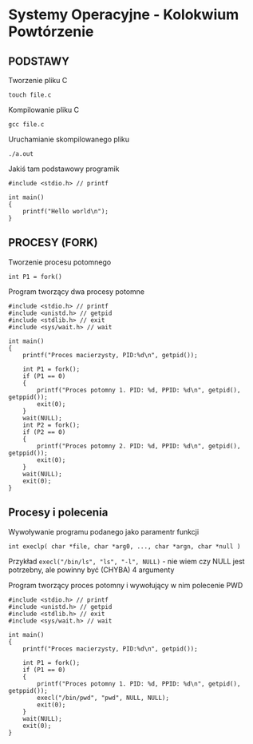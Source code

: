 # Systemy Operacyjne - Kolokwium Powtórzenie

## PODSTAWY
Tworzenie pliku C

`touch file.c`


Kompilowanie pliku C

`gcc file.c`


Uruchamianie skompilowanego pliku

`./a.out`


Jakiś tam podstawowy programik
```
#include <stdio.h> // printf

int main()
{
    printf("Hello world\n");
}

```

## PROCESY (FORK)
Tworzenie procesu potomnego

`int P1 = fork()`


Program tworzący dwa procesy potomne
```
#include <stdio.h> // printf
#include <unistd.h> // getpid
#include <stdlib.h> // exit
#include <sys/wait.h> // wait

int main()
{
    printf("Proces macierzysty, PID:%d\n", getpid());

    int P1 = fork();
    if (P1 == 0)
    {
        printf("Proces potomny 1. PID: %d, PPID: %d\n", getpid(), getppid());
        exit(0);
    }
    wait(NULL);
    int P2 = fork();
    if (P2 == 0)
    {
        printf("Proces potomny 2. PID: %d, PPID: %d\n", getpid(), getppid());
        exit(0);
    }
    wait(NULL);
    exit(0);
}
```


## Procesy i polecenia
Wywoływanie programu podanego jako paramentr funkcji

`int execlp( char *file, char *arg0, ..., char *argn, char *null )`


Przykład
`execl("/bin/ls", "ls", "-l", NULL)` - nie wiem czy NULL jest potrzebny, ale powinny być (CHYBA) 4 argumenty


Program tworzący proces potomny i wywołujący w nim polecenie PWD

```
#include <stdio.h> // printf
#include <unistd.h> // getpid
#include <stdlib.h> // exit
#include <sys/wait.h> // wait

int main()
{
    printf("Proces macierzysty, PID:%d\n", getpid());

    int P1 = fork();
    if (P1 == 0)
    {
        printf("Proces potomny 1. PID: %d, PPID: %d\n", getpid(), getppid());
        execl("/bin/pwd", "pwd", NULL, NULL);
        exit(0);
    }
    wait(NULL);
    exit(0);
}
```
